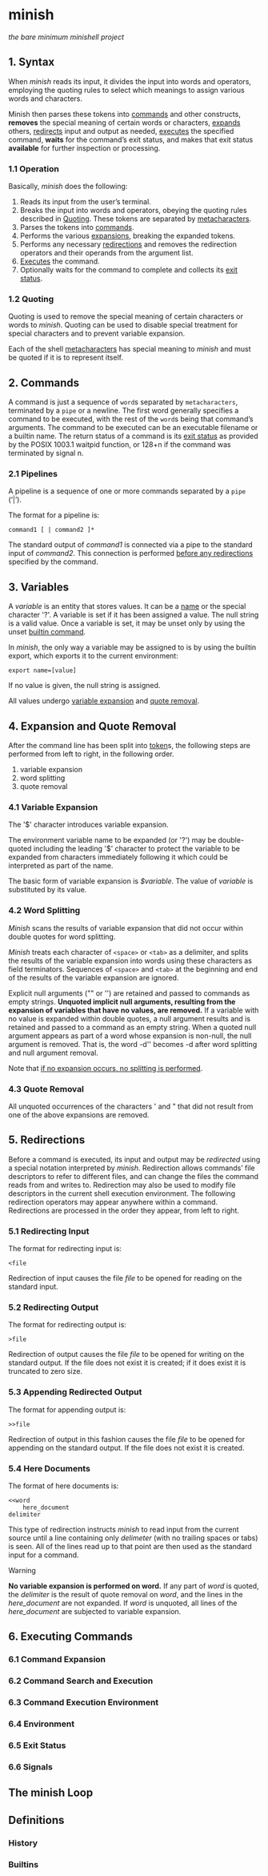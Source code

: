 # minish
_the bare minimum minishell project_

## 1. Syntax
When _minish_ reads its input, it divides the input into words and operators, employing the quoting rules to select which meanings to assign various words and characters.

Minish then parses these tokens into [commands](#2-commands) and other constructs, **removes** the special meaning of certain words or characters, [expands](#4-expansion-and-quote-removal) others, [redirects](#5-redirections) input and output as needed, [executes](#6-executing-commands) the specified command, **waits** for the command’s exit status, and makes that exit status **available** for further inspection or processing.

### 1.1 Operation
Basically, _minish_ does the following:

1. Reads its input from the user’s terminal.
2. Breaks the input into words and operators, obeying the quoting rules described in [Quoting](#12-quoting). These tokens are separated by [metacharacters](#definitions).
3. Parses the tokens into [commands](#2-commands).
4. Performs the various [expansions](#4-expansion-and-quote-removal), breaking the expanded tokens.
5. Performs any necessary [redirections](#5-redirections) and removes the redirection operators and their operands from the argument list.
6. [Executes](#6-executing-commands) the command.
7. Optionally waits for the command to complete and collects its [exit status](#65-exit-status).

### 1.2 Quoting
Quoting is used to remove the special meaning of certain characters or words to _minish_. Quoting can be used to disable special treatment for special characters and to prevent variable expansion.

Each of the shell [metacharacters](#definitions) has special meaning to _minish_ and must be quoted if it is to represent itself.

## 2. Commands
A command is just a sequence of `word`s separated by `metacharacters`, terminated by a `pipe` or a newline. The first word generally specifies a command to be executed, with the rest of the `word`s being that command’s arguments.
The command to be executed can be an executable filename or a builtin name.
The return status of a command is its [exit status](#65-exit-status) as provided by the POSIX 1003.1 waitpid function, or 128+n if the command was terminated by signal n.

### 2.1 Pipelines
A pipeline is a sequence of one or more commands separated by a `pipe` (‘|’).

The format for a pipeline is:
```
command1 [ | command2 ]*
```

The standard output of _command1_ is connected via a pipe to the standard input of _command2_. This connection is performed <u>before any redirections</u> specified by the command.


## 3. Variables
A _variable_ is an entity that stores values. It can be a [name](#definitions) or the special character '?'. A variable is set if it has been assigned a value. The null string is a valid value. Once a variable is set, it may be unset only by using the unset [builtin command](#builtins).

In _minish_, the only way a variable may be assigned to is by using the builtin export, which exports it to the current environment:
```
export name=[value]
```
If no value is given, the null string is assigned.

All values undergo [variable expansion](#41-variable-expansion) and [quote removal](#43-quote-removal).

## 4. Expansion and Quote Removal
After the command line has been split into [token](#definition)s, the following steps are performed from left to right, in the following order.
1. variable expansion
2. word splitting
3. quote removal

### 4.1 Variable Expansion
The '$' character introduces variable expansion.

The environment variable name to be expanded (or '?') may be double-quoted including the leading '$' character to protect the variable to be expanded from characters immediately following it which could be interpreted as part of the name.

The basic form of variable expansion is _$variable_. The value of _variable_ is substituted by its value.

### 4.2 Word Splitting
_Minish_ scans the results of variable expansion that did not occur within double quotes for word splitting.

_Minish_ treats each character of `<space>` or `<tab>` as a delimiter, and splits the results of the variable expansion into words using these characters as field terminators. Sequences of `<space>` and `<tab>` at the beginning and end of the results of the variable expansion are ignored.

Explicit null arguments ("" or '') are retained and passed to commands as empty strings. **Unquoted implicit null arguments, resulting from the expansion of variables that have no values, are removed.** If a variable with no value is expanded within double quotes, a null argument results and is retained and passed to a command as an empty string. When a quoted null argument appears as part of a word whose expansion is non-null, the null argument is removed. That is, the word -d'' becomes -d after word splitting and null argument removal.

Note that <u>if no expansion occurs, no splitting is performed</u>.

### 4.3 Quote Removal
All unquoted occurrences of the characters ' and " that did not result from one of the above expansions are removed.

## 5. Redirections
Before a command is executed, its input and output may be _redirected_ using a special notation interpreted by _minish_. Redirection allows commands’ file descriptors to refer to different files, and can change the files the command reads from and writes to. Redirection may also be used to modify file descriptors in the current shell execution environment. The following redirection operators may appear anywhere within a command. Redirections are processed in the order they appear, from left to right.

### 5.1 Redirecting Input
The format for redirecting input is:
```
<file
```
Redirection of input causes the file _file_ to be opened for reading on the standard input.


### 5.2 Redirecting Output
The format for redirecting output is:
```
>file
```
Redirection of output causes the file _file_ to be opened for writing on the standard output. If the file does not exist it is created; if it does exist it is truncated to zero size.

### 5.3 Appending Redirected Output
The format for appending output is:
```
>>file
```
Redirection of output in this fashion causes the file _file_ to be opened for appending on the standard output. If the file does not exist it is created.

### 5.4 Here Documents
The format of here documents is:
```
<<word
	here_document
delimiter
```
This type of redirection instructs _minish_ to read input from the current source until a line containing only _delimeter_ (with no trailing spaces or tabs) is seen. All of the lines read up to that point are then used as the standard input for a command.

> [!WARNING]  
> **No variable expansion is performed on word.** If any part of _word_ is quoted, the _delimiter_ is the result of quote removal on _word_, and the lines in the _here_document_ are not expanded. If _word_ is unquoted, all lines of the _here_document_ are subjected to variable expansion.

## 6. Executing Commands
### 6.1 Command Expansion
### 6.2 Command Search and Execution
### 6.3 Command Execution Environment
### 6.4 Environment
### 6.5 Exit Status
### 6.6 Signals

## The minish Loop

## Definitions

### History

### Builtins